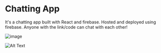 # Chatting App
It's a chatting app built with React and firebase. Hosted and deployed using firebase. Anyone with the link/code can chat with each other!


![image](https://user-images.githubusercontent.com/55567705/113388253-7fef1e00-93ab-11eb-83a9-497844b3750d.png)


![Alt Text](https://media.giphy.com/media/tvzdudepDM30tkByv8/giphy.gif)

